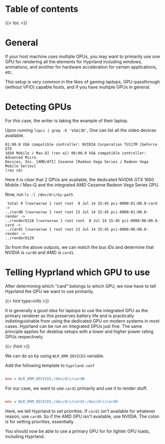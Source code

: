# Table of contents

{{< toc >}}

# General


If your host machine uses multiple GPUs, you may want to primarily use one GPU
for rendering all the elements for Hyprland including windows, animations, and
another for hardware acceleration for certain applications, etc.

This setup is very common in the likes of gaming laptops, 
GPU-passthrough (without VFIO) capable hosts, and if you have multiple GPUs in
general.

# Detecting GPUs

For this case, the writer is taking the example of their laptop.

Upon running `lspci | grep -E 'VGA|3D'`, One can list all the video devices
available.

```
01:00.0 VGA compatible controller: NVIDIA Corporation TU117M [GeForce GTX
1650 Mobile / Max-Q] (rev a1) 06:00.0 VGA compatible controller: Advanced Micro
Devices, Inc. [AMD/ATI] Cezanne [Radeon Vega Series / Radeon Vega Mobile Series]
(rev c6)
```
Here it is clear that 2 GPUs are available, the dedicated NVIDIA GTX 1650 Mobile
/ Max-Q and the integrated AMD Cezanne Radeon Vega Series GPU.

Now, run `ls -l /dev/dri/by-path`

```
 total 0 lrwxrwxrwx 1 root root  8 Jul 14 15:45 pci-0000:01:00.0-card ->
../card0 lrwxrwxrwx 1 root root 13 Jul 14 15:45 pci-0000:01:00.0-render ->
../renderD128 lrwxrwxrwx 1 root root  8 Jul 14 15:45 pci-0000:06:00.0-card ->
../card1 lrwxrwxrwx 1 root root 13 Jul 14 15:45 pci-0000:06:00.0-render ->
../renderD129
```

So from the above outputs, we can match the bus IDs and determine that NVIDIA is
`card0` and AMD is `card1`.

# Telling Hyprland which GPU to use

After determining which "card" belongs to which GPU, we now have to tell
Hyprland the GPU we want to use primarily.

{{< hint type=info >}}

It is generally a good idea for laptops to use the integrated GPU as the primary
renderer as this preserves battery life and is practically indistinguishable
from using the dedicated GPU on modern systems in most cases. Hyprland can be
run on integrated GPUs just fine. The same principle applies for desktop setups
with a lower and higher power rating GPUs respectively.

{{< /hint >}}

We can do so by using `WLR_DRM_DEVICES` variable.

Add the following template to `hyprland.conf`

```ini

env = WLR_DRM_DEVICES,/dev/dri/cardN

```

For our case, we want to use `card1` primarily and use it to render stuff. 

```ini

env = WLR_DRM_DEVICES,/dev/dri/card1:/dev/dri/card0

```

Here, we tell Hyprland to set priorities. If `card1` isn't available for
whatever reason, use `card0`. So if the AMD GPU isn't available, use NVIDIA. The
colon is for setting priorities, essentially.

You should now be able to use a primary GPU for for lighter GPU loads, including
Hyprland.
